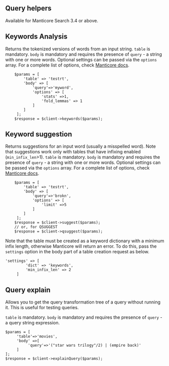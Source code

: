 Query helpers
-------------

Available for Manticore Search 3.4 or above.

## Keywords Analysis

Returns the tokenized versions of words from an input string.
`table` is mandatory.
`body` is mandatory and requires the presence of `query` - a string with one or more words.
Optional settings can be passed via the `options` array. For a complete list of options, check [Manticore docs](https://manual.manticoresearch.com/Searching/Autocomplete#CALL-KEYWORDS).


        $params = [
            'table' => 'testrt',
            'body' => [
                'query'=>'myword',
                'options' => [
                    'stats' =>1,
                    'fold_lemmas' => 1
                ]
            ]
         ];
        $response = $client->keywords($params);
        
## Keyword suggestion

Returns suggestions for an input word (usually a misspelled word). Note that suggestions work only with tables that have infixing enabled (`min_infix_len`>1).
`table` is mandatory.
`body` is mandatory and requires the presence of `query` - a string with one or more words.
Optional settings can be passed via the `options` array. For a complete list of options, check [Manticore docs](https://manual.manticoresearch.com/Searching/Spell_correction#CALL-QSUGGEST,-CALL-SUGGEST).

        $params = [
            'table' => 'testrt',
            'body' => [
                'query'=>'brokn',
                'options' => [
                    'limit' =>5
                ]
            ]
         ];
        $response = $client->suggest($params);
        // or, for QSUGGEST
        $response = $client->qsuggest($params);

Note that the table must be created as a keyword dictionary with a minimum infix length, otherwise Manticore will return an error. To do this, pass the `settings` option in the body part of a table creation request as below.

    'settings' => [
             'dict' => 'keywords',
             'min_infix_len' => 2
         ]

## Query explain

Allows you to get the query transformation tree of a query without running it. This is useful for testing queries.

`table` is mandatory.
`body` is mandatory and requires the presence of `query` - a query string expression.

    $params = [
         'table'=>'movies',
         'body' =>[
              'query'=>'("star wars trilogy"/2) | (empire back)'
         ]
    ];
    $response = $client->explainQuery($params);   
<!-- proofread -->
